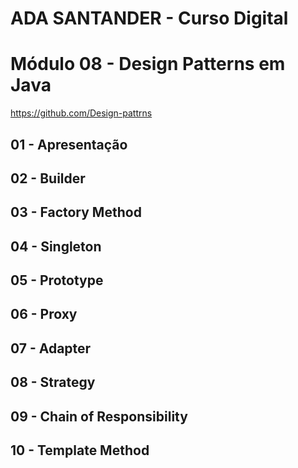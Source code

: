 # ADA SANTANDER - Curso Digital
# Módulo 08 - Design Patterns em Java
https://github.com/Design-pattrns

## 01 - Apresentação
## 02 - Builder
## 03 - Factory Method
## 04 - Singleton
## 05 - Prototype
## 06 - Proxy
## 07 - Adapter
## 08 - Strategy
## 09 - Chain of Responsibility
## 10 - Template Method
